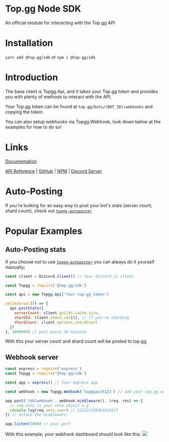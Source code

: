 # Top.<span>gg Node SDK

An official module for interacting with the Top.<span>gg API

# Installation

`yarn add @top-gg/sdk` or `npm i @top-gg/sdk`

# Introduction

The base client is Topgg.Api, and it takes your Top.<span>gg token and provides you with plenty of methods to interact with the API.

Your Top.<span>gg token can be found at `top.gg/bots/(BOT_ID)/webhooks` and copying the token.

You can also setup webhooks via Topgg.Webhook, look down below at the examples for how to do so!

# Links

[Documentation](https://topggjs.rtfd.io)

[API Reference](https://docs.top.gg) | [GitHub](https://github.com/top-gg/node-sdk) | [NPM](https://npmjs.com/package/@top-gg/sdk) | [Discord Server](https://discord.gg/EYHTgJX)

# Auto-Posting

If you're looking for an easy way to post your bot's stats (server count, shard count), check out [`topgg-autoposter`](https://npmjs.com/package/topgg-autoposter)

# Popular Examples

## Auto-Posting stats

If you choose not to use [`topgg-autoposter`](https://npmjs.com/package/topgg-autoposter) you can always do it yourself manually;

```js
const client = Discord.Client() // Your discord.js client

const Topgg = require('@top-gg/sdk')

const api = new Topgg.Api('Your top.gg token')

setInterval(() => {
  api.postStats({
    serverCount: client.guilds.cache.size,
    shardId: client.shard.ids[0], // if you're sharding
    shardCount: client.options.shardCount
  })
}, 1800000) // post every 30 minutes
```
With this your server count and shard count will be posted to top.<span>gg

## Webhook server

```js
const express = require('express')
const Topgg = require('@top-gg/sdk')

const app = express() // Your express app

const webhook = new Topgg.Webhook('topggauth123') // add your top.gg webhook authorization (not bot token)

app.post('/dblwebhook', webhook.middleware(), (req, res) => {
  // req.vote is your vote object e.g
  console.log(req.vote.user) // 221221226561929217
}) // attach the middleware

app.listen(3000) // your port
```
With this example, your webhook dashboard should look like this:
![](https://i.imgur.com/wFlp4Hg.png)